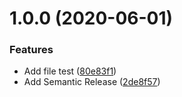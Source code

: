 # 1.0.0 (2020-06-01)


### Features

* Add file test ([80e83f1](https://github.com/Pongchakorn/autobuild/commit/80e83f12e61997105314d5c1231f6985a5977c6c))
* Add Semantic Release ([2de8f57](https://github.com/Pongchakorn/autobuild/commit/2de8f57fbb046808caf312b26f60aca831402ad0))
